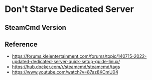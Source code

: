 # Don't Starve Dedicated Server

## SteamCmd Version



## Reference
- https://forums.kleientertainment.com/forums/topic/140715-2022-updated-dedicated-server-quick-setup-guide-linux/
- https://hub.docker.com/r/steamcmd/steamcmd/tags
- https://www.youtube.com/watch?v=87az8KCmU04
